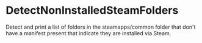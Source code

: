 # DetectNonInstalledSteamFolders

Detect and print a list of folders in the steamapps/common folder that don't have a manifest present that indicate they are installed via Steam.
